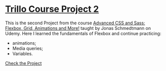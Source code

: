 # [Trillo Course Project 2](https://patriciazan.github.io/Trillo-Project/ )

This is the second Project from the course [Advanced CSS and Sass: Flexbox, Grid, Animations and More!](https://www.udemy.com/course/advanced-css-and-sass/) taught by Jonas Schmedtmann on Udemy.
Here I learned the fundamentals of Flexbox and continue practicing:
 - animations;
 - Media queries;
 - Variables.


[Check the Project](https://patriciazan.github.io/Trillo-Project)
   
